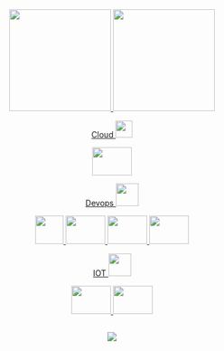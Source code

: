 <div align="center">

  <a href="https://github.com/viniciosAnhas">
  <img height="180em" src="https://github-readme-stats.vercel.app/api?username=viniciosanhas&show_icons=true&theme=dracula&include_all_commits=true&count_private=true"/>
  <img height="180em" src="https://github-readme-stats.vercel.app/api/top-langs/?username=viniciosanhas&layout=compact&langs_count=7&theme=dracula"/>

</div>
  
<div align="center">
  
  Cloud <img height = "30" width = "30" src = "https://cdn.icon-icons.com/icons2/403/PNG/512/cloud_40534.png">
  <div>
    <img  height = "50" width = "70" src="https://cdn.jsdelivr.net/gh/devicons/devicon/icons/azure/azure-original.svg" />
  </div>

  Devops <img height = "40" width = "40" src = "https://cdn.icon-icons.com/icons2/1527/PNG/512/infinity_106682.png">
  <div>
    <img height = "50" src="https://img.icons8.com/?size=512&id=S4wbdK79E23a&format=png" />
    <img height = "50" width = "70" src="https://cdn.jsdelivr.net/gh/devicons/devicon/icons/docker/docker-original.svg" />
    <img height = "50" width = "70" src="https://cdn.jsdelivr.net/gh/devicons/devicon/icons/kubernetes/kubernetes-plain.svg" />
    <img height = "50" width = "70" src="https://cdn.jsdelivr.net/gh/devicons/devicon/icons/prometheus/prometheus-original.svg" />
  </div>

  IOT <img height = "40" width = "40" src = "https://cdn.icon-icons.com/icons2/1521/PNG/512/chiphd_106075.png">
  <div>
    <img height = "50" width = "70" src="https://cdn.jsdelivr.net/gh/devicons/devicon/icons/arduino/arduino-original.svg" />
    <img height = "50" width = "70" src="https://cdn.jsdelivr.net/gh/devicons/devicon/icons/raspberrypi/raspberrypi-original.svg" />
  </div>
  
  <!-- <img height = "50" width = "70" src="https://cdn.jsdelivr.net/gh/devicons/devicon/icons/arduino/arduino-original.svg" /> -->
  <!-- <img  height = "50" width = "70" src="https://cdn.jsdelivr.net/gh/devicons/devicon/icons/azure/azure-original.svg" /> -->
  <!-- <img  height = "50" src="https://img.icons8.com/?size=512&id=S4wbdK79E23a&format=png" /> -->
  <!-- <img height = "50" width = "70" src="https://cdn.jsdelivr.net/gh/devicons/devicon/icons/bash/bash-original.svg" /> -->
  <!-- <img height = "50" width = "70" src="https://cdn.jsdelivr.net/gh/devicons/devicon/icons/docker/docker-original.svg" /> -->
  <!-- <img height = "50" width = "70" src="https://cdn.jsdelivr.net/gh/devicons/devicon/icons/kubernetes/kubernetes-plain.svg" /> -->
  <!-- <img height = "50" width = "70" src="https://cdn.jsdelivr.net/gh/devicons/devicon/icons/linux/linux-original.svg" /> -->
  <!-- <img height = "50" width = "70" src="https://cdn.jsdelivr.net/gh/devicons/devicon/icons/raspberrypi/raspberrypi-original.svg" /> -->

</div>

## 
  
 <div align="center">

   <a href="https://br.linkedin.com/in/vinicios-moraes-anhas-199478160" target="_blank"> <img src="https://img.shields.io/badge/-LinkedIn-%230077B5?style=for-the-badge&logo=linkedin&logoColor=white"> </a>  
   
</div>
